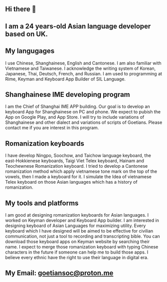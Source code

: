 ## Hi there 👋

## I am a 24 years-old Asian language developer based on UK.
## My langugages
I use Chinese, Shanghainese, English and Cantonese. 
I am also familiar with Vietnamese and Taiwanese.
I acknowledge the writing system of Korean, Japanese, Thai, Deutsch, French, and Russian.
I am used to programming at Rime, Keyman and Keyboard App Builder of SIL Language.
## Shanghainese IME developing program
I am the Chief of Shanghai IME APP building. Our goal is to develop an keyboard App for Shanghainese on PC and phone. We expect to pubish the App on Google Play, and App Store. I will try to include variations of Shanghainese and other dialect and variations of scripts of Goetians. Please contact me if you are interest in this program.
## Romanization keyboards
I have develop Ningpo, Soochow, and Taichow language keyboard, the east-Hokkienese keyboards, Taigi Viet Telex keyboard, Hainam and Teochewnese Romanization keyboard. I tried to develop a Cantonese romanization method which apply vietnamese tone mark on the top of the vowels, then I made a keyboard for it. I simulate the Idea of vietnamese Telex keyboard on those Asian languages which has a history of romanization.
## My tools and platforms
I am good at designing romanization keyboards for Asian languages. I worked on Keyman developer and Keyboard App builder.
I am interested in designing keyboard of Asian Languages for maximizing utility. Every keyboard which I have designed will be aimed to be effective for civilian communication, not just a tool to recording and transcripting bible.
You can download those keyboard apps on Keyman website by searching their name. I expect to merge those romanization keyboard with typing Chinese characters in the future if someone can help me to build those apps.
I believe every ethnic have the right to use their language in digital era.
## My Email: goetiansoc@proton.me
